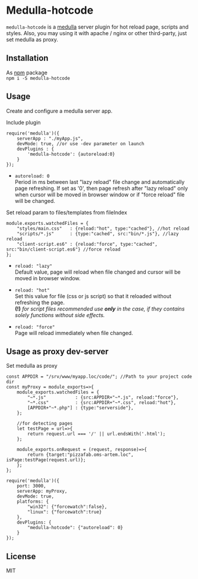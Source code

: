 # Medulla-hotcode
`medulla-hotcode` is a [medulla](https://www.npmjs.com/package/medulla) server plugin for hot reload page, scripts and styles.
Also, you may using it with apache / nginx or other third-party, just set medulla as proxy.

## Installation
As [npm](https://www.npmjs.com/package/medulla-hotcode) package  
`npm i -S medulla-hotcode`

## Usage
Create and configure a medulla server app.

Include plugin
```es6
require('medulla')({
    serverApp : "./myApp.js",
    devMode: true, //or use -dev parameter on launch
    devPlugins : {
        'medulla-hotcode': {autoreload:0}
    }
});
```
- `autoreload: 0`  
Period in ms between last "lazy reload" file change and automatically page refreshing. If set as '0', then page refresh after "lazy reload" only when cursor will be moved in browser window or if "force reload" file will be changed.

Set reload param to files/templates from fileIndex
```es6
module.exports.watchedFiles = {
    "styles/main.css"   : {reload:"hot", type:"cached"}, //hot reload
    "scripts/*.js"      : {type:"cached", src:"bin/*.js"}, //lazy reload
    "client-script.es6" : {reload:"force", type:"cached", src:"bin/client-script.es6"} //force reload
};
```
- `reload: "lazy"`  
Default value, page will reload when file changed and cursor will be moved in browser window.

- `reload: "hot"`  
Set this value for file (css or js script) so that it reloaded without refreshing the page.  
**(!)** *for script files recommended use **only** in the case, if they contains solely functions without side effects.*

- `reload: "force"`  
Page will reload immediately when file changed.

## Usage as proxy dev-server
Set medulla as proxy

```es6
const APPDIR = "/srv/www/myapp.loc/code/"; //Path to your project code dir
const myProxy = module_exports=>{
    module_exports.watchedFiles = {
        "~*.js"           : {src:APPDIR+"~*.js", reload:"force"},
        "~*.css"          : {src:APPDIR+"~*.css", reload:"hot"},
        [APPDIR+"~*.php"] : {type:"serverside"},
    };

    //for detecting pages
    let testPage = url=>{
        return request.url === '/' || url.endsWith('.html');
    };

    module_exports.onRequest = (request, response)=>{
        return {target:"pizzafab.oms-artem.loc", isPage:testPage(request.url)};
    };
};

require('medulla')({
    port: 3000,
    serverApp: myProxy,
    devMode: true,
    platforms: {
        "win32": {"forcewatch":false},
        "linux": {"forcewatch":true}
    },
    devPlugins: {
        "medulla-hotcode": {"autoreload": 0}
    }
});
```

## License
MIT
